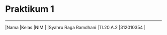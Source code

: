 # **Praktikum 1**
  ---------------
|Nama			|Kelas		|NIM		|
|Syahru Raga Ramdhani	|TI.20.A.2	|312010354	|